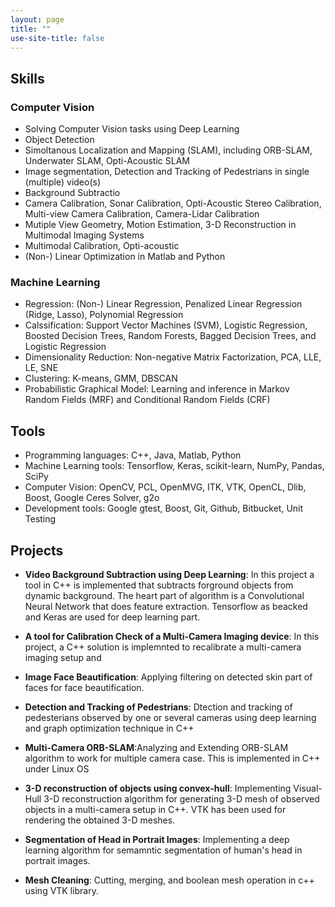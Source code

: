 ```yaml
---
layout: page
title: ""
use-site-title: false
---
```


## Skills

### Computer Vision
* Solving Computer Vision tasks using Deep Learning
* Object Detection
* Simoltanous Localization and Mapping (SLAM), including ORB-SLAM, Underwater SLAM, Opti-Acoustic SLAM
* Image segmentation, Detection and Tracking of Pedestrians in single (multiple) video(s)
* Background Subtractio
* Camera Calibration, Sonar Calibration, Opti-Acoustic Stereo Calibration, Multi-view Camera Calibration, Camera-Lidar Calibration
* Mutiple View Geometry, Motion Estimation, 3-D Reconstruction in Multimodal Imaging Systems
* Multimodal Calibration, Opti-acoustic 
* (Non-) Linear Optimization in Matlab and Python

### Machine Learning
* Regression: (Non-) Linear Regression, Penalized Linear Regression (Ridge, Lasso), Polynomial Regression
* Calssification: Support Vector Machines (SVM), Logistic Regression, Boosted Decision Trees, Random Forests, Bagged Decision Trees, and Logistic Regression
* Dimensionality Reduction: Non-negative Matrix Factorization, PCA, LLE, LE, SNE
* Clustering: K-means, GMM, DBSCAN
* Probabilistic Graphical Model: Learning and inference in Markov Random Fields (MRF) and Conditional Random Fields (CRF)


## Tools
* Programming languages: C++, Java, Matlab, Python
* Machine Learning tools: Tensorflow, Keras, scikit-learn, NumPy, Pandas, SciPy
* Computer Vision: OpenCV, PCL, OpenMVG, ITK, VTK, OpenCL, Dlib, Boost, Google Ceres Solver, g2o 
* Development tools: Google gtest, Boost, Git, Github, Bitbucket, Unit Testing

## Projects

* **Video Background Subtraction using Deep Learning**: In this project a tool in C++ is implemented that subtracts forground objects from dynamic background. The heart part of algorithm is a Convolutional Neural Network that does feature extraction. Tensorflow as beacked and Keras are used for deep learning part. 

* **A tool for Calibration Check of a Multi-Camera Imaging device**: In this project, a C++ solution is implemnted to recalibrate a multi-camera imaging setup and 


* **Image Face Beautification**: Applying filtering on detected skin part of faces for face beautification. 


* **Detection and Tracking of Pedestrians**: Dtection and tracking of pedesterians observed by one or several cameras using deep learning and graph optimization technique in C++

* **Multi-Camera ORB-SLAM**:Analyzing and Extending ORB-SLAM algorithm to work for multiple camera case. This is implemented in C++ under Linux OS

* **3-D reconstruction of objects using convex-hull**: Implementing Visual-Hull 3-D reconstruction algorithm for generating 3-D mesh of observed objects in a multi-camera setup in C++. VTK has been used for rendering the obtained 3-D meshes.

* **Segmentation of Head in Portrait Images**: Implementing a deep learning algorithm for semamntic segmentation of human's head in portrait images.

* **Mesh Cleaning**: Cutting, merging, and boolean mesh operation in c++ using VTK library.







